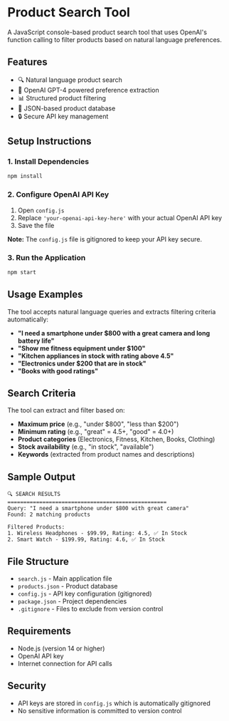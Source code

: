 # Product Search Tool

A JavaScript console-based product search tool that uses OpenAI's function calling to filter products based on natural language preferences.

## Features

- 🔍 Natural language product search
- 🤖 OpenAI GPT-4 powered preference extraction
- 📊 Structured product filtering
- 💾 JSON-based product database
- 🔒 Secure API key management

## Setup Instructions

### 1. Install Dependencies

```bash
npm install
```

### 2. Configure OpenAI API Key

1. Open `config.js`
2. Replace `'your-openai-api-key-here'` with your actual OpenAI API key
3. Save the file

**Note:** The `config.js` file is gitignored to keep your API key secure.

### 3. Run the Application

```bash
npm start
```

## Usage Examples

The tool accepts natural language queries and extracts filtering criteria automatically:

- **"I need a smartphone under $800 with a great camera and long battery life"**
- **"Show me fitness equipment under $100"**
- **"Kitchen appliances in stock with rating above 4.5"**
- **"Electronics under $200 that are in stock"**
- **"Books with good ratings"**

## Search Criteria

The tool can extract and filter based on:

- **Maximum price** (e.g., "under $800", "less than $200")
- **Minimum rating** (e.g., "great" = 4.5+, "good" = 4.0+)
- **Product categories** (Electronics, Fitness, Kitchen, Books, Clothing)
- **Stock availability** (e.g., "in stock", "available")
- **Keywords** (extracted from product names and descriptions)

## Sample Output

```
🔍 SEARCH RESULTS
==================================================
Query: "I need a smartphone under $800 with great camera"
Found: 2 matching products

Filtered Products:
1. Wireless Headphones - $99.99, Rating: 4.5, ✅ In Stock
2. Smart Watch - $199.99, Rating: 4.6, ✅ In Stock
```

## File Structure

- `search.js` - Main application file
- `products.json` - Product database
- `config.js` - API key configuration (gitignored)
- `package.json` - Project dependencies
- `.gitignore` - Files to exclude from version control

## Requirements

- Node.js (version 14 or higher)
- OpenAI API key
- Internet connection for API calls

## Security

- API keys are stored in `config.js` which is automatically gitignored
- No sensitive information is committed to version control 